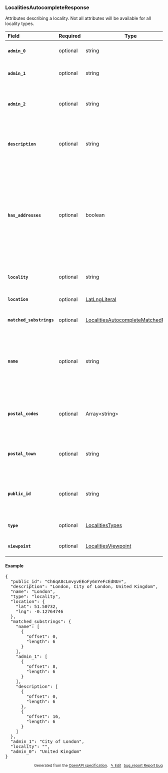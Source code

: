 <!--- This is a generated file, do not edit! -->
<!--- [START woosmap_http_schema_localitiesautocompleteresponse] -->
<h3 class="schema-object" id="LocalitiesAutocompleteResponse">LocalitiesAutocompleteResponse</h3>

Attributes describing a locality. Not all attributes will be available for all locality types.

| Field                                                                                                                                       | Required | Type                                                                                                              | Description                                                                                                                                                                                                                                                                                                                                                                                                                                                                                                                                                                                                                     |
| :------------------------------------------------------------------------------------------------------------------------------------------ | -------- | ----------------------------------------------------------------------------------------------------------------- | ------------------------------------------------------------------------------------------------------------------------------------------------------------------------------------------------------------------------------------------------------------------------------------------------------------------------------------------------------------------------------------------------------------------------------------------------------------------------------------------------------------------------------------------------------------------------------------------------------------------------------- |
| <h4 id="LocalitiesAutocompleteResponse-admin_0" class="add-link schema-object-property-key"><code>admin_0</code></h4>                       | optional | string                                                                                                            | <div class="nonref-property-description"><p>Contains the country name.</p></div>                                                                                                                                                                                                                                                                                                                                                                                                                                                                                                                                                |
| <h4 id="LocalitiesAutocompleteResponse-admin_1" class="add-link schema-object-property-key"><code>admin_1</code></h4>                       | optional | string                                                                                                            | <div class="nonref-property-description"><p>Contains the administrative level including the suggestion.</p></div>                                                                                                                                                                                                                                                                                                                                                                                                                                                                                                               |
| <h4 id="LocalitiesAutocompleteResponse-admin_2" class="add-link schema-object-property-key"><code>admin_2</code></h4>                       | optional | string                                                                                                            | <div class="nonref-property-description"><p>For small locality type points of interests (suburbs, neighborhoods, villages), contains the municipality it belongs to.</p></div>                                                                                                                                                                                                                                                                                                                                                                                                                                                  |
| <h4 id="LocalitiesAutocompleteResponse-description" class="add-link schema-object-property-key"><code>description</code></h4>               | optional | string                                                                                                            | <div class="nonref-property-description"><p>Concatenation of <code>name</code>, <code>admin_1</code>, <code>admin_0</code> to be used as suggestion in drop down list if needed. The description can vary depending on the type requested.</p></div>                                                                                                                                                                                                                                                                                                                                                                            |
| <h4 id="LocalitiesAutocompleteResponse-has_addresses" class="add-link schema-object-property-key"><code>has_addresses</code></h4>           | optional | boolean                                                                                                           | <div class="nonref-property-description"><p>On the specific territory of United Kingdom, Localities autocomplete request can return the additional attribute <code>has_addresses</code> for a postal code, which indicates if a postal code bears addresses. When <code>has_addresses</code> is <code>true</code>, it is possible to display a list of the available addresses by requesting <code>details</code> with the Localities <code>public_id</code>. To get the details of an address you will need to request again <code>/details</code> endpoint passing in the dedicated address <code>public_id</code>.</p></div> |
| <h4 id="LocalitiesAutocompleteResponse-locality" class="add-link schema-object-property-key"><code>locality</code></h4>                     | optional | string                                                                                                            | <div class="nonref-property-description"><p>The parent locality when retrieving a POI. often empty.</p></div>                                                                                                                                                                                                                                                                                                                                                                                                                                                                                                                   |
| <h4 id="LocalitiesAutocompleteResponse-location" class="add-link schema-object-property-key"><code>location</code></h4>                     | optional | [LatLngLiteral](#LatLngLiteral "LatLngLiteral")                                                                   | See [LatLngLiteral](#LatLngLiteral "LatLngLiteral") for more information.                                                                                                                                                                                                                                                                                                                                                                                                                                                                                                                                                       |
| <h4 id="LocalitiesAutocompleteResponse-matched_substrings" class="add-link schema-object-property-key"><code>matched_substrings</code></h4> | optional | [LocalitiesAutocompleteMatchedFields](#LocalitiesAutocompleteMatchedFields "LocalitiesAutocompleteMatchedFields") | See [LocalitiesAutocompleteMatchedFields](#LocalitiesAutocompleteMatchedFields "LocalitiesAutocompleteMatchedFields") for more information.                                                                                                                                                                                                                                                                                                                                                                                                                                                                                     |
| <h4 id="LocalitiesAutocompleteResponse-name" class="add-link schema-object-property-key"><code>name</code></h4>                             | optional | string                                                                                                            | <div class="nonref-property-description"><p>contains the human-readable name for the returned result. For <code>postal_code</code> results, this is directly the postal code value. For <code>locality</code> results, name in the specified language is returns. If no language is specified, default name (country local language) is returned.</p></div>                                                                                                                                                                                                                                                                     |
| <h4 id="LocalitiesAutocompleteResponse-postal_codes" class="add-link schema-object-property-key"><code>postal_codes</code></h4>             | optional | Array&lt;string&gt;                                                                                               | <div class="nonref-property-description"><p>Contains an array of known postal codes for a locality (only available on <em>suggestions</em> with country:<code>fr</code> for France or <code>it</code> for Italy and type: <code>locality</code>).</p></div>                                                                                                                                                                                                                                                                                                                                                                     |
| <h4 id="LocalitiesAutocompleteResponse-postal_town" class="add-link schema-object-property-key"><code>postal_town</code></h4>               | optional | string                                                                                                            | <div class="nonref-property-description"><p>Contains the larger city (or the post office city) for a <code>postal_code</code> (only available on suggestions with type: <code>postal_code</code>).</p></div>                                                                                                                                                                                                                                                                                                                                                                                                                    |
| <h4 id="LocalitiesAutocompleteResponse-public_id" class="add-link schema-object-property-key"><code>public_id</code></h4>                   | optional | string                                                                                                            | <div class="nonref-property-description"><p>Contains a unique ID for each suggestion. Please use this ID if you need to give us feedbacks on results. This ID is also required to perform Localities Details request.</p></div>                                                                                                                                                                                                                                                                                                                                                                                                 |
| <h4 id="LocalitiesAutocompleteResponse-type" class="add-link schema-object-property-key"><code>type</code></h4>                             | optional | [LocalitiesTypes](#LocalitiesTypes "LocalitiesTypes")                                                             | See [LocalitiesTypes](#LocalitiesTypes "LocalitiesTypes") for more information.                                                                                                                                                                                                                                                                                                                                                                                                                                                                                                                                                 |
| <h4 id="LocalitiesAutocompleteResponse-viewpoint" class="add-link schema-object-property-key"><code>viewpoint</code></h4>                   | optional | [LocalitiesViewpoint](#LocalitiesViewpoint "LocalitiesViewpoint")                                                 | See [LocalitiesViewpoint](#LocalitiesViewpoint "LocalitiesViewpoint") for more information.                                                                                                                                                                                                                                                                                                                                                                                                                                                                                                                                     |

<h4 class="schema-object-example" id="LocalitiesAutocompleteResponse-example">Example</h4>

<pre class="notranslate lang-json prettyprint">{
  "public_id": "Ch6qA8cLmvyvEEoFy6nYeFcEdNU=",
  "description": "London, City of London, United Kingdom",
  "name": "London",
  "type": "locality",
  "location": {
    "lat": 51.50732,
    "lng": -0.12764746
  },
  "matched_substrings": {
    "name": [
      {
        "offset": 0,
        "length": 6
      }
    ],
    "admin_1": [
      {
        "offset": 8,
        "length": 6
      }
    ],
    "description": [
      {
        "offset": 0,
        "length": 6
      },
      {
        "offset": 16,
        "length": 6
      }
    ]
  },
  "admin_1": "City of London",
  "locality": "",
  "admin_0": "United Kingdom"
}</pre>

<p style="text-align: right; font-size: smaller;">Generated from the <a data-label="openapi-github" href="https://github.com/woosmap/openapi-specification" title="Woosmap OpenAPI Specification" class="external">OpenAPI specification</a>.
<a data-label="openapi-github-woosmap-http-schema-localitiesautocompleteresponse" data-action="edit" style="margin-left: 5px;" href="https://github.com/woosmap/openapi-specification/blob/main/specification/schemas/LocalitiesAutocompleteResponse.yml" title="Edit on GitHub">✎ Edit</a>
<a data-label="openapi-github-woosmap-http-schema-localitiesautocompleteresponse" data-action="bug" style="margin-left: 5px;" href="https://github.com/woosmap/openapi-specification/issues/new?assignees=&labels=type%3A+bug%2C+triage+me&template=bug_report.md&title=[schemas] Bug - LocalitiesAutocompleteResponse" title="File bug for schemas on GitHub"><span class="material-icons">bug_report</span> Report bug</a>
</p>

<!--- [END woosmap_http_schema_localitiesautocompleteresponse] -->
